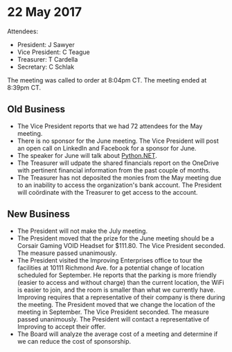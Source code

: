 # 22 May 2017
Attendees:
* President: J Sawyer
* Vice President: C Teague
* Treasurer: T Cardella
* Secretary: C Schlak

The meeting was called to order at 8:04pm CT.
The meeting ended at 8:39pm CT.

## Old Business

* The Vice President reports that we had 72 attendees for the May meeting.
* There is no sponsor for the June meeting. The Vice President will post an open call on LinkedIn and
  Facebook for a sponsor for June.
* The speaker for June will talk about [Python.NET](http://pythonnet.github.io/).
* The Treasurer will udpate the shared financials report on the OneDrive with pertinent financial
  information from the past couple of months.
* The Treasurer has not deposited the monies from the May meeting due to an inability to access the
  organization's bank account. The President will coördinate with the Treasurer to get access to the
  account.

## New Business

* The President will not make the July meeting.
* The President moved that the prize for the June meeting should be a Corsair Gaming VOID Headset
  for $111.80. The Vice President seconded. The measure passed unanimously.
* The President visited the Improving Enterprises office to tour the facilities at 10111 Richmond Ave.
  for a potential change of location scheduled for September. He reports that the parking is more friendly
  (easier to access and without charge) than the current location, the WiFi is easier to join, and the
  room is smaller than what we currently have. Improving requires that a representative of their company is
  there during the meeting. The President moved that we change the location of the meeting in September.
  The Vice President seconded. The measure passed unanimously. The President will contact a representative
  of Improving to accept their offer.
* The Board will analyze the average cost of a meeting and determine if we can reduce the cost of
  sponsorship.
